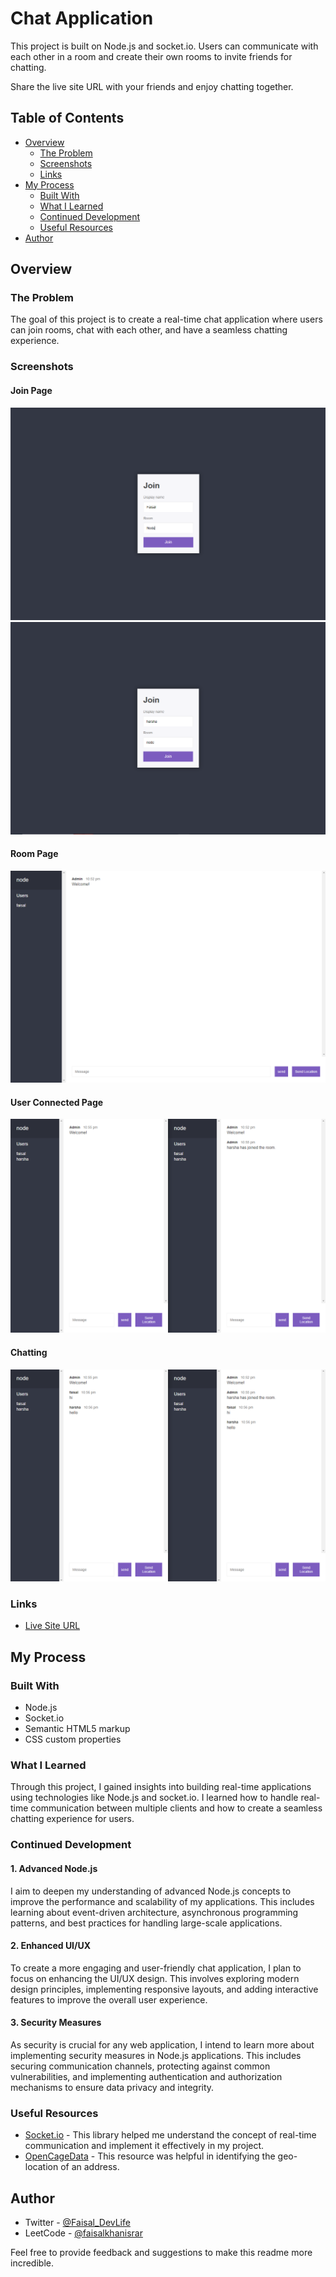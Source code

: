 # Chat Application

This project is built on Node.js and socket.io. Users can communicate with each other in a room and create their own rooms to invite friends for chatting.

Share the live site URL with your friends and enjoy chatting together.

## Table of Contents

- [Overview](#overview)
  - [The Problem](#the-problem)
  - [Screenshots](#screenshots)
  - [Links](#links)
- [My Process](#my-process)
  - [Built With](#built-with)
  - [What I Learned](#what-i-learned)
  - [Continued Development](#continued-development)
  - [Useful Resources](#useful-resources)
- [Author](#author)

## Overview

### The Problem

The goal of this project is to create a real-time chat application where users can join rooms, chat with each other, and have a seamless chatting experience.

### Screenshots

#### Join Page 
![Join Page for User One](public/img/user-one-join-page.png)![Join Page for User Two](public/img/user-two-join-page.png)

#### Room Page
![Room Page](public/img/chat-page.png)

#### User Connected Page
![User Connected Page](public/img/user-connected-page.png)

#### Chatting
![Chatting Page](public/img/message-page.png)

### Links

- [Live Site URL](https://chat-app-1yjb.onrender.com/)

## My Process

### Built With

- Node.js
- Socket.io
- Semantic HTML5 markup
- CSS custom properties

### What I Learned

Through this project, I gained insights into building real-time applications using technologies like Node.js and socket.io. I learned how to handle real-time communication between multiple clients and how to create a seamless chatting experience for users.

### Continued Development

#### 1. Advanced Node.js

I aim to deepen my understanding of advanced Node.js concepts to improve the performance and scalability of my applications. This includes learning about event-driven architecture, asynchronous programming patterns, and best practices for handling large-scale applications.

#### 2. Enhanced UI/UX

To create a more engaging and user-friendly chat application, I plan to focus on enhancing the UI/UX design. This involves exploring modern design principles, implementing responsive layouts, and adding interactive features to improve the overall user experience.

#### 3. Security Measures

As security is crucial for any web application, I intend to learn more about implementing security measures in Node.js applications. This includes securing communication channels, protecting against common vulnerabilities, and implementing authentication and authorization mechanisms to ensure data privacy and integrity.

### Useful Resources

- [Socket.io](https://socket.io/) - This library helped me understand the concept of real-time communication and implement it effectively in my project.
- [OpenCageData](https://opencagedata.com/) - This resource was helpful in identifying the geo-location of an address.

## Author

- Twitter - [@Faisal_DevLife](https://twitter.com/Faisal_DevLife)
- LeetCode - [@faisalkhanisrar](https://leetcode.com/faisalkhanisrar/)

Feel free to provide feedback and suggestions to make this readme more incredible.
